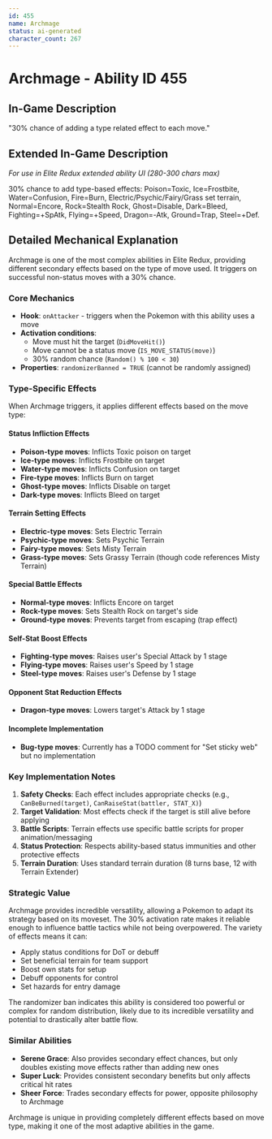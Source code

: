 ```yaml
---
id: 455
name: Archmage
status: ai-generated
character_count: 267
---
```


# Archmage - Ability ID 455

## In-Game Description
"30% chance of adding a type related effect to each move."

## Extended In-Game Description
*For use in Elite Redux extended ability UI (280-300 chars max)*

30% chance to add type-based effects: Poison=Toxic, Ice=Frostbite, Water=Confusion, Fire=Burn, Electric/Psychic/Fairy/Grass set terrain, Normal=Encore, Rock=Stealth Rock, Ghost=Disable, Dark=Bleed, Fighting=+SpAtk, Flying=+Speed, Dragon=-Atk, Ground=Trap, Steel=+Def.

## Detailed Mechanical Explanation

Archmage is one of the most complex abilities in Elite Redux, providing different secondary effects based on the type of move used. It triggers on successful non-status moves with a 30% chance.

### Core Mechanics
- **Hook**: `onAttacker` - triggers when the Pokemon with this ability uses a move
- **Activation conditions**:
  - Move must hit the target (`DidMoveHit()`)
  - Move cannot be a status move (`IS_MOVE_STATUS(move)`)
  - 30% random chance (`Random() % 100 < 30`)
- **Properties**: `randomizerBanned = TRUE` (cannot be randomly assigned)

### Type-Specific Effects

When Archmage triggers, it applies different effects based on the move type:

#### Status Infliction Effects
- **Poison-type moves**: Inflicts Toxic poison on target
- **Ice-type moves**: Inflicts Frostbite on target
- **Water-type moves**: Inflicts Confusion on target
- **Fire-type moves**: Inflicts Burn on target
- **Ghost-type moves**: Inflicts Disable on target
- **Dark-type moves**: Inflicts Bleed on target

#### Terrain Setting Effects
- **Electric-type moves**: Sets Electric Terrain
- **Psychic-type moves**: Sets Psychic Terrain
- **Fairy-type moves**: Sets Misty Terrain
- **Grass-type moves**: Sets Grassy Terrain (though code references Misty Terrain)

#### Special Battle Effects
- **Normal-type moves**: Inflicts Encore on target
- **Rock-type moves**: Sets Stealth Rock on target's side
- **Ground-type moves**: Prevents target from escaping (trap effect)

#### Self-Stat Boost Effects
- **Fighting-type moves**: Raises user's Special Attack by 1 stage
- **Flying-type moves**: Raises user's Speed by 1 stage
- **Steel-type moves**: Raises user's Defense by 1 stage

#### Opponent Stat Reduction Effects
- **Dragon-type moves**: Lowers target's Attack by 1 stage

#### Incomplete Implementation
- **Bug-type moves**: Currently has a TODO comment for "Set sticky web" but no implementation

### Key Implementation Notes

1. **Safety Checks**: Each effect includes appropriate checks (e.g., `CanBeBurned(target)`, `CanRaiseStat(battler, STAT_X)`)
2. **Target Validation**: Most effects check if the target is still alive before applying
3. **Battle Scripts**: Terrain effects use specific battle scripts for proper animation/messaging
4. **Status Protection**: Respects ability-based status immunities and other protective effects
5. **Terrain Duration**: Uses standard terrain duration (8 turns base, 12 with Terrain Extender)

### Strategic Value

Archmage provides incredible versatility, allowing a Pokemon to adapt its strategy based on its moveset. The 30% activation rate makes it reliable enough to influence battle tactics while not being overpowered. The variety of effects means it can:
- Apply status conditions for DoT or debuff
- Set beneficial terrain for team support
- Boost own stats for setup
- Debuff opponents for control
- Set hazards for entry damage

The randomizer ban indicates this ability is considered too powerful or complex for random distribution, likely due to its incredible versatility and potential to drastically alter battle flow.

### Similar Abilities
- **Serene Grace**: Also provides secondary effect chances, but only doubles existing move effects rather than adding new ones
- **Super Luck**: Provides consistent secondary benefits but only affects critical hit rates
- **Sheer Force**: Trades secondary effects for power, opposite philosophy to Archmage

Archmage is unique in providing completely different effects based on move type, making it one of the most adaptive abilities in the game.
